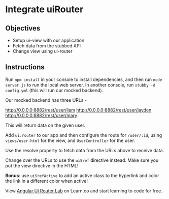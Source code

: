 # Integrate uiRouter

## Objectives

- Setup ui-view with our application
- Fetch data from the stubbed API
- Change view using ui-router

## Instructions

Run `npm install` in your console to install dependencies, and then run `node server.js` to run the local web server. In another console, run `stubby -d config.yml` (this will run our mocked backend).

Our mocked backend has three URLs -

http://0.0.0.0:8882/rest/user/liam
http://0.0.0.0:8882/rest/user/jayden
http://0.0.0.0:8882/rest/user/mary

This will return data on the given user.

Add `ui.router` to our app and then configure the route for `/user/:id`, using `views/user.html` for the view, and `UserController` for the user.

Use the resolve property to fetch data from the URLs above to receive data.

Change over the URLs to use the `uiSref` directive instead. Make sure you put the view directive in the HTML!

**Bonus**: use `uiSrefActive` to add an active class to the hyperlink and color the link in a different color when active!


<p class='util--hide'>View <a href='https://learn.co/lessons/angular-ui-router-lab'>Angular Ui Router Lab</a> on Learn.co and start learning to code for free.</p>

